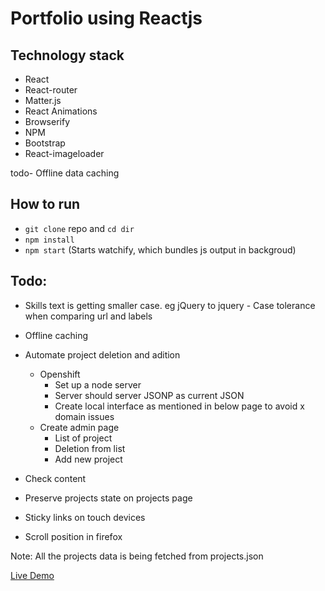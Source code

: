 # Portfolio using Reactjs

## Technology stack
- React
- React-router
- Matter.js
- React Animations
- Browserify
- NPM
- Bootstrap
- React-imageloader

todo- 
Offline data caching
 
## How to run 
- ```git clone``` repo and ```cd dir```
- ```npm install```
- ```npm start``` (Starts watchify, which bundles js output in backgroud)

## Todo:
- Skills text is getting smaller case. eg jQuery to jquery - Case tolerance when comparing url and labels
- Offline caching  
- Automate project deletion and adition
	- Openshift 
		- Set up a node server
		- Server should server JSONP as current JSON
		- Create local interface as mentioned in below page to avoid x domain issues
	- Create admin page
		- List of project
		- Deletion from list
		- Add new project

- Check content
- Preserve projects state on projects page
- Sticky links on touch devices
- Scroll position in firefox


Note: All the projects data is being fetched from projects.json 

[Live Demo](http://gurpreetsran.github.io/gs/#/home)